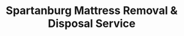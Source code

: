 ---
layout: location.njk
title: Spartanburg Mattress Removal & Disposal Service
description: Professional mattress removal in Spartanburg, SC. Next-day pickup  Licensed, insured, and eco-friendly serving the Hub City and Upstate region.
permalink: /mattress-removal/south-carolina/spartanburg/
city: Spartanburg
state: South Carolina
stateSlug: south-carolina
coordinates:
  lat: 34.9495
  lng: -81.9320
pricing:
  startingPrice: 125
  single: 125
  queen: 125
  king: 135
  boxSpring: 30
neighborhoods:
  - name: "Converse Heights"
    zipCodes: ["29301"]
  - name: "Hillcrest"
    zipCodes: ["29301"]
  - name: "Duncan Park"
    zipCodes: ["29302"]
  - name: "Forest Hills"
    zipCodes: ["29302"]
  - name: "Hampton Heights"
    zipCodes: ["29301"]
  - name: "Beaumont Village"
    zipCodes: ["29303"]
  - name: "South Converse"
    zipCodes: ["29301"]
  - name: "Downtown Spartanburg"
    zipCodes: ["29306"]
  - name: "Northside"
    zipCodes: ["29301"]
  - name: "Woodland Heights"
    zipCodes: ["29302"]
  - name: "Park Hills"
    zipCodes: ["29302"]
  - name: "East Side"
    zipCodes: ["29303"]
  - name: "Arcadia"
    zipCodes: ["29301"]
  - name: "Highland"
    zipCodes: ["29307"]
  - name: "Fernwood-Glendale"
    zipCodes: ["29307"]
zipCodes: 
  - "29301"
  - "29302"
  - "29303"
  - "29306"
  - "29307"
recyclingPartners:
  - "City of Spartanburg Solid Waste"
  - "Spartanburg County Solid Waste"
  - "Waste Management"
  - "Spartan Waste"
localRegulations: "Spartanburg provides household garbage collection through gray roll carts with curbside pickup by 7:30 AM on scheduled collection days. The city does not collect bulk items including mattresses, requiring residents to coordinate with Spartanburg County Solid Waste or private waste companies. As the Hub City with 38,732 residents and center of Spartanburg County's 327,997 population, waste management serves diverse neighborhoods from historic districts like Hampton Heights to established communities throughout the Upstate region."
nearbyCities:
  - name: "Greenville"
    distance: "28 miles"
    isSuburb: false
  - name: "Charlotte"
    distance: "78 miles"
    isSuburb: false
reviews:
  count: 145
  featured:
    - reviewer: "Rebecca H."
      rating: 5
      text: "College move-out season required quick mattress disposal before summer break. They coordinated perfectly with our tight timeline and handled everything professionally without the hassle of city collection requirements."
      neighborhood: "Converse Heights"
    - reviewer: "David M."
      rating: 5
      text: "Historic neighborhood renovation needed mattress removal during restoration project. Fair pricing and the team understood our preservation area access perfectly. Much simpler than coordinating county services."
      neighborhood: "Hampton Heights"
    - reviewer: "Sandra K."
      rating: 5
      text: "Downsizing after retirement meant getting rid of guest bedroom furniture. They showed up exactly when promised and handled our traditional home access with care and professionalism."
      neighborhood: "Duncan Park"
faqs:
  - question: "How quickly can you remove mattresses in Spartanburg?"
    answer: "Next-day service throughout Spartanburg neighborhoods, accommodating Hub City schedules and Upstate South Carolina requirements."
  - question: "Do you serve all Spartanburg neighborhoods?"
    answer: "Complete coverage from Downtown to Converse Heights, Duncan Park to Hampton Heights, across all ZIP codes 29301-29307."
  - question: "What's included in your $125 Spartanburg pickup fee?"
    answer: "Base price covers pickup, loading, transportation, and eco-friendly recycling for one mattress. Box springs add $30 each."
  - question: "How does this compare to Spartanburg's city collection service?"
    answer: "We eliminate the need for county coordination, avoid city collection restrictions on bulk items, and provide immediate next-day pickup without municipal delays."
  - question: "Can you handle Spartanburg's historic neighborhoods?"
    answer: "Yes, our teams understand historic district access like Hampton Heights and Beaumont Village, traditional home configurations, and preservation area requirements throughout the Hub City."
  - question: "Do you coordinate with college schedules?"
    answer: "Absolutely. We understand academic calendar timing, student move patterns, and flexible scheduling that works around educational institutions throughout the Upstate region."
  - question: "Are you licensed for waste removal in Spartanburg County?"
    answer: "We maintain all required South Carolina and Spartanburg County permits with comprehensive insurance, providing compliant disposal through our nationwide recycling network."
  - question: "What payment methods do you accept in Spartanburg?"
    answer: "All major credit cards, cash, and invoicing options for residents, students, and local businesses."
schema:
  "@type": "LocalBusiness"
  name: "A Bedder World Spartanburg"
  address:
    "@type": "PostalAddress"
    addressLocality: "Spartanburg"
    addressRegion: "SC"
    addressCountry: "US"
  geo:
    "@type": "GeoCoordinates" 
    latitude: 34.9495
    longitude: -81.9320
  telephone: "(720) 263-6094"
  priceRange: "$125-$180"
  aggregateRating:
    "@type": "AggregateRating"
    ratingValue: 4.9
    reviewCount: 145
pageContent:
  heroDescription: "Professional mattress removal serving Spartanburg with reliable next-day pickup. Part of our nationwide network that has recycled over 1 million mattresses, we provide licensed, insured service designed for the Hub City and Upstate region."
  
  aboutService: "Next-day mattress pickup designed for Spartanburg's unique position as the Hub City with 38,732 residents and center of Spartanburg County's diverse communities totaling 327,997 people throughout the Upstate region. From families throughout historic neighborhoods like Hampton Heights to residents in established communities like Converse Heights and Duncan Park, Spartanburg faces distinct mattress disposal challenges across this diverse Upstate metro area. Rather than coordinating with Spartanburg County Solid Waste systems, managing city collection restrictions, or dealing with bulk item requirements, our streamlined service handles everything through one simple appointment. Whether you live in tree-lined neighborhoods like Hillcrest, historic mill villages like Beaumont, or downtown districts near cultural attractions, we understand the practical disposal needs of South Carolina's Hub City. Each collected mattress flows through our national recycling network that has processed over 1 million units, with 80% of materials recovered for manufacturing reuse - supporting efficient waste management that serves Spartanburg County's regional growth."

  serviceAreasIntro: "Professional mattress pickup serves all Spartanburg neighborhoods from historic districts to modern developments, expertly coordinating with Upstate regional schedules and Hub City logistics. From traditional homes to student housing, our operations understand varied residential configurations and academic timing. Service flexibility accommodates college schedules, family needs, and the practical disposal requirements of South Carolina's cultural and educational center."

  regulationsCompliance: "Spartanburg requires bulk items including mattresses to be coordinated through county services or private waste companies, as city collection focuses on household garbage through roll cart systems. Our professional service bypasses these municipal constraints entirely - no county coordination needed, no bulk collection restrictions, and no roll cart limitations. We provide immediate next-day pickup with transparent pricing, making us the superior choice for Spartanburg residents who value convenience and reliability over municipal waste coordination."

  environmentalImpact: "Environmental stewardship aligns with Spartanburg's commitment to Upstate conservation and regional sustainability. Our mattress recycling initiative ensures 80% of collected materials avoid local landfills, instead flowing into manufacturing processes that create new products. Steel springs support construction applications, foam components become padding for various projects, and textile materials gain new purpose through advanced processing. This responsible approach preserves the natural beauty of the Upstate while providing reliable mattress disposal that supports South Carolina's environmental conservation efforts."

  howItWorksScheduling: "Flexible scheduling respects Spartanburg's community patterns and Upstate regional logistics, accommodating Spartanburg County timing, academic schedules, and the practical needs of the Hub City's diverse population."

  howItWorksService: "Licensed pickup teams understand historic neighborhood access requirements and traditional home logistics, handling all Spartanburg County disposal requirements with Upstate expertise and regional efficiency."

  howItWorksDisposal: "Each mattress connects to our nationwide recycling network's proven processing capabilities, where South Carolina's environmental standards guide component recovery through sustainable manufacturing partnerships that support the Palmetto State's conservation and regional leadership."

  sidebarStats:
    mattressesRemoved: "1,275"
---